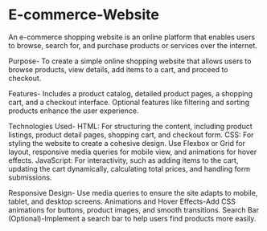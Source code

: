 # E-commerce-Website

An e-commerce shopping website is an online platform that enables users to browse, search for, and purchase products or services over the internet.

Purpose-
To create a simple online shopping website that allows users to browse products, view details, add items to a cart, and proceed to checkout.

Features-
Includes a product catalog, detailed product pages, a shopping cart, and a checkout interface. Optional features like filtering and sorting products enhance the user experience.

Technologies Used-
HTML: For structuring the content, including product listings, product detail pages, shopping cart, and checkout form.
CSS: For styling the website to create a cohesive design. Use Flexbox or Grid for layout, responsive media queries for mobile view, and animations for hover effects.
JavaScript: For interactivity, such as adding items to the cart, updating the cart dynamically, calculating total prices, and handling form submissions.

Responsive Design- Use media queries to ensure the site adapts to mobile, tablet, and desktop screens.
Animations and Hover Effects-Add CSS animations for buttons, product images, and smooth transitions.
Search Bar (Optional)-Implement a search bar to help users find products more easily.

